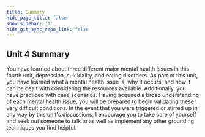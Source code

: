 ```yaml
---
title: Summary
hide_page_title: false
show_sidebar: '1'
hide_git_sync_repo_link: false
---
```


## Unit 4 Summary

You have learned about three different major mental health issues in this fourth unit, depression, suicidality, and eating disorders. As part of this unit, you have learned what a mental health issue is, why it occurs, and how it can be dealt with considering the resources available. Additionally, you have practiced with case scenarios. Having acquired a broad understanding of each mental health issue, you will be prepared to begin validating these very difficult conditions. In the event that you were triggered or stirred up in any way by this unit's discussions, I encourage you to take care of yourself and seek out someone to talk to as well as implement any other grounding techniques you find helpful. 
